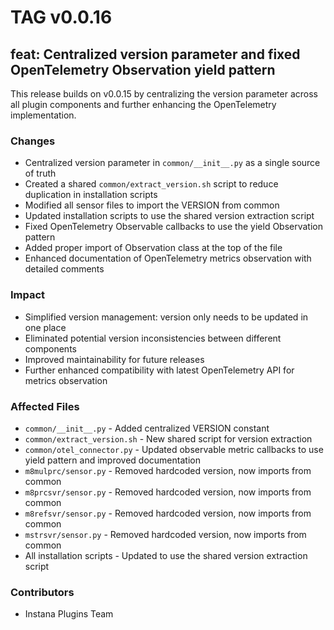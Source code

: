 # TAG v0.0.16

## feat: Centralized version parameter and fixed OpenTelemetry Observation yield pattern

This release builds on v0.0.15 by centralizing the version parameter across all plugin components and further enhancing the OpenTelemetry implementation.

### Changes

- Centralized version parameter in `common/__init__.py` as a single source of truth
- Created a shared `common/extract_version.sh` script to reduce duplication in installation scripts
- Modified all sensor files to import the VERSION from common
- Updated installation scripts to use the shared version extraction script
- Fixed OpenTelemetry Observable callbacks to use the yield Observation pattern
- Added proper import of Observation class at the top of the file
- Enhanced documentation of OpenTelemetry metrics observation with detailed comments

### Impact

- Simplified version management: version only needs to be updated in one place
- Eliminated potential version inconsistencies between different components
- Improved maintainability for future releases
- Further enhanced compatibility with latest OpenTelemetry API for metrics observation

### Affected Files

- `common/__init__.py` - Added centralized VERSION constant
- `common/extract_version.sh` - New shared script for version extraction
- `common/otel_connector.py` - Updated observable metric callbacks to use yield pattern and improved documentation
- `m8mulprc/sensor.py` - Removed hardcoded version, now imports from common
- `m8prcsvr/sensor.py` - Removed hardcoded version, now imports from common
- `m8refsvr/sensor.py` - Removed hardcoded version, now imports from common
- `mstrsvr/sensor.py` - Removed hardcoded version, now imports from common
- All installation scripts - Updated to use the shared version extraction script

### Contributors

- Instana Plugins Team
